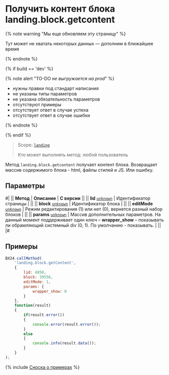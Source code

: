 # Получить контент блока landing.block.getcontent

{% note warning "Мы еще обновляем эту страницу" %}

Тут может не хватать некоторых данных — дополним в ближайшее время

{% endnote %}

{% if build == 'dev' %}

{% note alert "TO-DO _не выгружается на prod_" %}

- нужны правки под стандарт написания
- не указаны типы параметров
- не указана обязательность параметров
- отсутствуют примеры
- отсутствует ответ в случае успеха
- отсутствует ответ в случае ошибки

{% endnote %}

{% endif %}

> Scope: [`landing`](../../../scopes/permissions.md)
>
> Кто может выполнять метод: любой пользователь

Метод `landing.block.getcontent` получает контент блока. Возвращает массив содержимого блока - html, файлы стилей и JS. Или ошибку.

## Параметры

#|
|| **Метод** | **Описание** | **С версии** ||
|| **lid**
[`unknown`](../../../data-types.md) | Идентификатор страницы | ||
|| **block**
[`unknown`](../../../data-types.md) | Идентификатор блока | ||
|| **editMode**
[`unknown`](../../../data-types.md) | Режим редактирования (1) или нет (0), вернется разный набор блоков | ||
|| **params**
[`unknown`](../../../data-types.md) | Массив дополнительных параметров. На данный момент поддерживает один ключ – **wrapper_show** – показывать ли обрамляющий системный div (0, 1). По умолчанию - показывать. | ||
|#

## Примеры

```js
BX24.callMethod(
    'landing.block.getContent',
    {
        lid: 4858,
        block: 39556,
        editMode: 1,
        params: {
            wrapper_show: 0
        }
    },
    function(result)
    {
        if(result.error())
        {
            console.error(result.error());
        }
        else
        {
            console.info(result.data());
        }
    }
);
```

{% include [Сноска о примерах](../../../../_includes/examples.md) %}